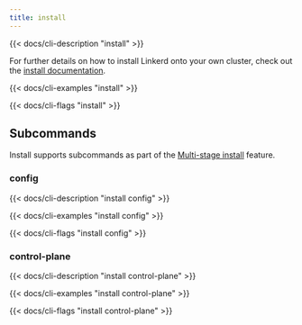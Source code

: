 ```yaml
---
title: install
---
```


{{< docs/cli-description "install" >}}

For further details on how to install Linkerd onto your own cluster, check out
the [install documentation](../../tasks/install/).

{{< docs/cli-examples "install" >}}

{{< docs/cli-flags "install" >}}

## Subcommands

Install supports subcommands as part of the
[Multi-stage install](../../tasks/install/#multi-stage-install) feature.

### config

{{< docs/cli-description "install config" >}}

{{< docs/cli-examples "install config" >}}

{{< docs/cli-flags "install config" >}}

### control-plane

{{< docs/cli-description "install control-plane" >}}

{{< docs/cli-examples "install control-plane" >}}

{{< docs/cli-flags "install control-plane" >}}
